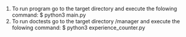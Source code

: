 1. To run program go to the target directory and execute the folowing command:
   $ python3 main.py
2. To run doctests go to the target directory /manager and execute the folowing command:
   $ python3 experience_counter.py
